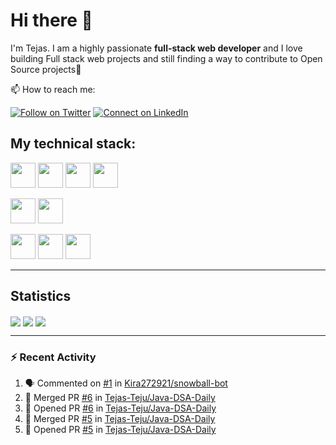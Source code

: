 # Hi there 👋

I'm Tejas.  I am a highly passionate **full-stack web developer** and I love building Full stack web projects and still finding a way to contribute to Open Source projects:raised_hands:

📫 How to reach me:


[![Follow on Twitter](https://img.shields.io/badge/--twitter?label=Twitter&logo=Twitter&style=social)](https://twitter.com/tejas_teju97) [![Connect on LinkedIn](https://img.shields.io/badge/--linkedin?label=LinkedIn&logo=LinkedIn&style=social)](https://www.linkedin.com/in/tejassadashivappa)

## My technical stack:  

<span><img height="40" src="https://img.icons8.com/color/48/000000/html-5--v1.png"/><span>
<span><img height="40" src="https://img.icons8.com/color/48/000000/css3.png"/></span>
<span><img height="40" src="https://img.icons8.com/color/48/000000/javascript--v2.png"/></span>
<span><img height="40" src="https://img.icons8.com/officel/40/000000/react.png"/></span>
  
<span><img height="40" src="https://img.icons8.com/color/48/000000/java-coffee-cup-logo--v1.png"/></span>
<span><img height="40" src="https://img.icons8.com/color/48/000000/spring-logo.png"/></span>
  
<span><img height="40" src="https://img.icons8.com/color/48/000000/mysql-logo.png"/></span>
<span><img height="40" src="https://img.icons8.com/color/48/000000/postgreesql.png"/></span>
<span><img height="40" src="https://img.icons8.com/color/48/000000/mongodb.png"/></span>

---
  
## Statistics
  
<span><img align="center" src="https://github-readme-stats.vercel.app/api?username=Tejas-Teju&hide=stars&show_icons=true" /></span>
<span><img align="center" src="https://github-readme-stats.vercel.app/api/top-langs/?username=Tejas-Teju&hide=ruby&layout=compact" /></span>
<span><img align="center" src="https://github-readme-streak-stats.herokuapp.com/?user=Tejas-Teju" /></span>

---
  
### :zap: Recent Activity

<!--START_SECTION:activity-->
1. 🗣 Commented on [#1](https://github.com/Kira272921/snowball-bot/issues/1) in [Kira272921/snowball-bot](https://github.com/Kira272921/snowball-bot)
2. 🎉 Merged PR [#6](https://github.com/Tejas-Teju/Java-DSA-Daily/pull/6) in [Tejas-Teju/Java-DSA-Daily](https://github.com/Tejas-Teju/Java-DSA-Daily)
3. 💪 Opened PR [#6](https://github.com/Tejas-Teju/Java-DSA-Daily/pull/6) in [Tejas-Teju/Java-DSA-Daily](https://github.com/Tejas-Teju/Java-DSA-Daily)
4. 🎉 Merged PR [#5](https://github.com/Tejas-Teju/Java-DSA-Daily/pull/5) in [Tejas-Teju/Java-DSA-Daily](https://github.com/Tejas-Teju/Java-DSA-Daily)
5. 💪 Opened PR [#5](https://github.com/Tejas-Teju/Java-DSA-Daily/pull/5) in [Tejas-Teju/Java-DSA-Daily](https://github.com/Tejas-Teju/Java-DSA-Daily)
<!--END_SECTION:activity-->

<!--
**Tejas-Teju/Tejas-Teju** is a ✨ _special_ ✨ repository because its `README.md` (this file) appears on your GitHub profile.

Here are some ideas to get you started:

- 🔭 I’m currently working on ...
- 🌱 I’m currently learning ...
- 👯 I’m looking to collaborate on ...
- 🤔 I’m looking for help with ...
- 💬 Ask me about ...
- 📫 How to reach me: ...
- 😄 Pronouns: ...
- ⚡ Fun fact: ...
-->
